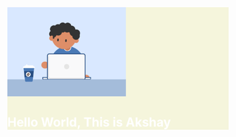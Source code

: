 
<div style="background:beige">
  <img src="https://github.com/Akshaytomar893/Akshaytomar893/blob/main/typing_animmation.gif" width="270"  />
<h1 style="color:white">Hello World, This is Akshay</h1>
  </div>
